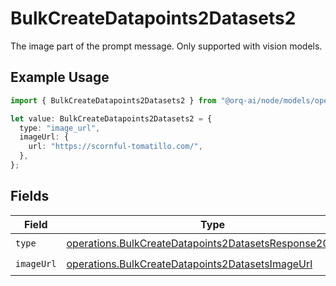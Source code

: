 # BulkCreateDatapoints2Datasets2

The image part of the prompt message. Only supported with vision models.

## Example Usage

```typescript
import { BulkCreateDatapoints2Datasets2 } from "@orq-ai/node/models/operations";

let value: BulkCreateDatapoints2Datasets2 = {
  type: "image_url",
  imageUrl: {
    url: "https://scornful-tomatillo.com/",
  },
};
```

## Fields

| Field                                                                                                                              | Type                                                                                                                               | Required                                                                                                                           | Description                                                                                                                        |
| ---------------------------------------------------------------------------------------------------------------------------------- | ---------------------------------------------------------------------------------------------------------------------------------- | ---------------------------------------------------------------------------------------------------------------------------------- | ---------------------------------------------------------------------------------------------------------------------------------- |
| `type`                                                                                                                             | [operations.BulkCreateDatapoints2DatasetsResponse200Type](../../models/operations/bulkcreatedatapoints2datasetsresponse200type.md) | :heavy_check_mark:                                                                                                                 | N/A                                                                                                                                |
| `imageUrl`                                                                                                                         | [operations.BulkCreateDatapoints2DatasetsImageUrl](../../models/operations/bulkcreatedatapoints2datasetsimageurl.md)               | :heavy_check_mark:                                                                                                                 | N/A                                                                                                                                |